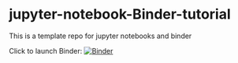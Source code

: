 # jupyter-notebook-Binder-tutorial
This is a template repo for jupyter notebooks and binder 


Click to launch Binder: [![Binder](https://mybinder.org/badge_logo.svg)](https://mybinder.org/v2/gh/gclawson1/jupyter-notebook-Binder-tutorial.git/master?urlpath=rstudio)